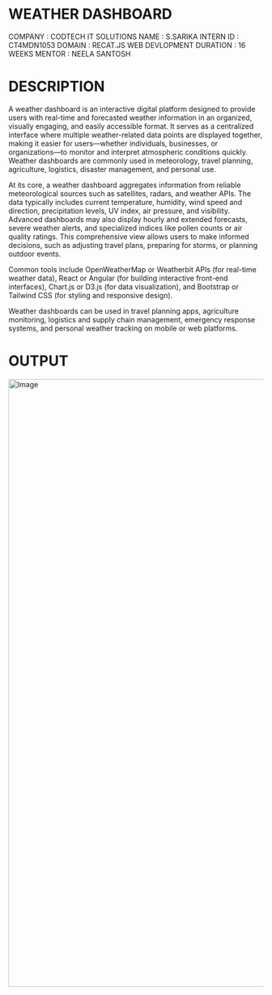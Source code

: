 # WEATHER DASHBOARD
COMPANY : CODTECH  IT SOLUTIONS
NAME : S.SARIKA
INTERN ID : CT4MDN1053
DOMAIN : RECAT.JS WEB DEVLOPMENT
DURATION : 16 WEEKS
MENTOR : NEELA SANTOSH

# DESCRIPTION

A weather dashboard is an interactive digital platform designed to provide users with real-time and forecasted weather information in an organized, visually engaging, and easily accessible format. It serves as a centralized interface where multiple weather-related data points are displayed together, making it easier for users—whether individuals, businesses, or organizations—to monitor and interpret atmospheric conditions quickly. Weather dashboards are commonly used in meteorology, travel planning, agriculture, logistics, disaster management, and personal use.

At its core, a weather dashboard aggregates information from reliable meteorological sources such as satellites, radars, and weather APIs. The data typically includes current temperature, humidity, wind speed and direction, precipitation levels, UV index, air pressure, and visibility. Advanced dashboards may also display hourly and extended forecasts, severe weather alerts, and specialized indices like pollen counts or air quality ratings. This comprehensive view allows users to make informed decisions, such as adjusting travel plans, preparing for storms, or planning outdoor events.

Common tools include OpenWeatherMap or Weatherbit APIs (for real-time weather data), React or Angular (for building interactive front-end interfaces), Chart.js or D3.js (for data visualization), and Bootstrap or Tailwind CSS (for styling and responsive design).

Weather dashboards can be used in travel planning apps, agriculture monitoring, logistics and supply chain management, emergency response systems, and personal weather tracking on mobile or web platforms.

# OUTPUT
<img width="1920" height="1200" alt="Image" src="https://github.com/user-attachments/assets/baf68668-c766-4043-ad8a-15f93a2b9fe8" />
